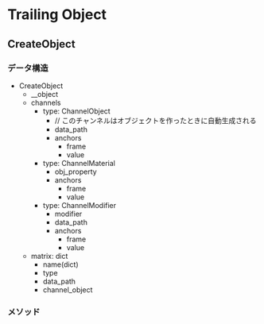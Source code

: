 # Trailing Object

## CreateObject

### データ構造

- CreateObject
  - __object
  - channels
    - type: ChannelObject
      - // このチャンネルはオブジェクトを作ったときに自動生成される
      - data_path
      - anchors
        - frame
        - value
    - type: ChannelMaterial
      - obj_property
      - anchors
        - frame
        - value
    - type: ChannelModifier
      - modifier
      - data_path
      - anchors
        - frame
        - value
  - matrix: dict
    - name(dict)
    - type
    - data_path
    - channel_object

### メソッド
